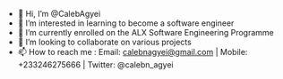 - 👋 Hi, I’m @CalebAgyei
- 👀 I’m interested in learning to become a software engineer
- 🌱 I’m currently enrolled on the ALX Software Engineering Programme
- 💞️ I’m looking to collaborate on various projects
- 📫 How to reach me : Email: calebnagyei@gmail.com | Mobile: +233246275666 | Twitter: @calebn_agyei

<!---
CalebAgyei/CalebAgyei is a ✨ special ✨ repository because its `README.md` (this file) appears on your GitHub profile.
You can click the Preview link to take a look at your changes.
--->
